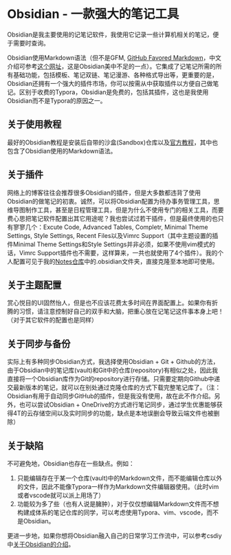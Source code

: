 # Obsidian - 一款强大的笔记工具

Obsidian是我主要使用的记笔记软件，我使用它记录一些计算机相关的笔记，便于需要时查询。

Obsidian使用Markdown语法（但不是GFM, [GitHub Favored Markdown](https://github.github.com/gfm/)，中文介绍可参考[这个网址](https://gfm.docschina.org/zh-hans/)，这是Obsidian美中不足的一点）。它集成了记笔记所需的所有基础功能，包括模板、笔记双链、笔记漫游、各种格式导出等，更重要的是，Obsidian还拥有一个强大的插件市场，你可以按需从中获取插件以方便自己做笔记。区别于收费的Typora，Obsidian是免费的，包括其插件，这也是我使用Obsidian而不是Typora的原因之一。

## 关于使用教程

最好的Obsidian教程是安装后自带的沙盒(Sandbox)仓库以及[官方教程](https://help.obsidian.md/Home)，其中也包含了Obsidian使用的Markdown语法。

## 关于插件

网络上的博客往往会推荐很多Obsidian的插件，但是大多数都违背了使用Obsidian的做笔记的初衷。诚然，可以将Obsidian配置为待办事务管理工具，思维导图制作工具，甚至是日程管理工具，但是为什么不使用专门的相关工具，而要费心思把笔记软件配置出其它用途呢？我也尝试过若干插件，但是最终使用的也只有寥寥几个：Excute Code, Advanced Tables, Completr, Minimal Theme Settings, Style Settings, Recent Files以及Vimrc Support（其中主题设置的插件Minimal Theme Settings和Style Settings并非必须，如果不使用vim模式的话，Vimrc Support插件也不需要，这样算来，一共也就使用了4个插件）。我的个人配置可见于我的[Notes仓库](https://github.com/KinnariyaMamaTanha/Notes)中的.obsidian文件夹，直接克隆至本地即可使用。

## 关于主题配置

赏心悦目的UI固然怡人，但是也不应该花费太多时间在界面配置上。如果你有折腾的习惯，请注意控制好自己的双手和大脑，把重心放在记笔记这件事本身上吧！（对于其它软件的配置也是同样）

## 关于同步与备份

实际上有多种同步Obsidian方式，我选择使用Obsidian + Git + Github的方法，由于Obsidian中的笔记库(vault)和Git中的仓库(repository)有相似之处，因此我直接将一个Obsidian库作为Git的repository进行存储。只需要定期向Github中递交最新版本的笔记，就可以在别处通过克隆仓库的方式下载完整笔记库了。（注：Obsidian有用于自动同步GitHub的插件，但是我没有使用，故在此不作介绍。另外，也可以尝试Obsidian + OneDrive的方式进行笔记同步，通过学生优惠能够获得4T的云存储空间以及实时同步的功能，缺点是本地误删会导致云端文件也被删除）

## 关于缺陷

不可避免地，Obsidian也存在一些缺点。例如：

1. 只能编辑存在于某一个仓库(vault)中的Markdown文件，而不能编辑仓库以外的文件，因此不能像Typora一样作为Markdown文件编辑器使用。（此时vim或者vscode就可以派上用场了）
2. 功能较为多了些（也有人说是臃肿），对于仅仅想编辑Markdown文件而不想构建成体系的笔记仓库的同学，可以考虑使用Typora、vim、vscode，而不是Obsidian。

更进一步地，如果你想将Obsidian融入自己的日常学习工作流中，可以参考csdiy中[关于Obsidian的介绍](https://csdiy.wiki/%E5%BF%85%E5%AD%A6%E5%B7%A5%E5%85%B7/workflow/)。
